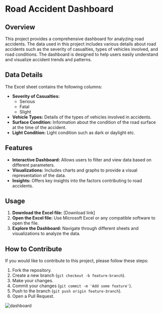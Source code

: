 # Road Accident Dashboard

## Overview

This project provides a comprehensive dashboard for analyzing road accidents. The data used in this project includes various details about road accidents such as the severity of casualties, types of vehicles involved, and road conditions. The dashboard is designed to help users easily understand and visualize accident trends and patterns.

## Data Details

The Excel sheet contains the following columns:
- **Severity of Casualties:** 
  - Serious
  - Fatal
  - Slight
- **Vehicle Types:** Details of the types of vehicles involved in accidents.
- **Surface Condition:** Information about the condition of the road surface at the time of the accident.
- **Light Condition:** Light condition such  as dark or daylight etc.

## Features

- **Interactive Dashboard:** Allows users to filter and view data based on different parameters.
- **Visualizations:** Includes charts and graphs to provide a visual representation of the data.
- **Insights:** Offers key insights into the factors contributing to road accidents.

## Usage

1. **Download the Excel file:** [Download link]
2. **Open the Excel file:** Use Microsoft Excel or any compatible software to open the file.
3. **Explore the Dashboard:** Navigate through different sheets and visualizations to analyze the data.

## How to Contribute

If you would like to contribute to this project, please follow these steps:
1. Fork the repository.
2. Create a new branch (`git checkout -b feature-branch`).
3. Make your changes.
4. Commit your changes (`git commit -m 'Add some feature'`).
5. Push to the branch (`git push origin feature-branch`).
6. Open a Pull Request.

 ![dashboard](1.png)
